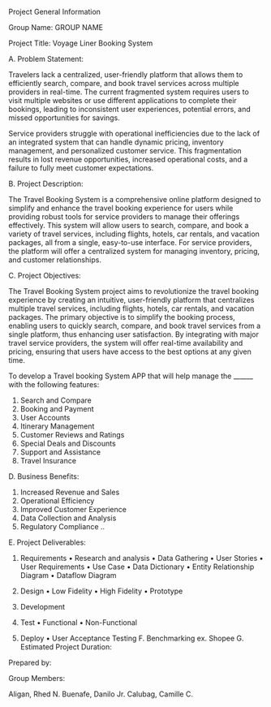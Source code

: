 Project General Information

Group Name: GROUP NAME 

Project Title: Voyage Liner Booking System

A. Problem Statement:

Travelers lack a centralized, user-friendly platform that allows them to efficiently search, compare, and book travel services across multiple providers in real-time. The current fragmented system requires users to visit multiple websites or use different applications to complete their bookings, leading to inconsistent user experiences, potential errors, and missed opportunities for savings.

Service providers struggle with operational inefficiencies due to the lack of an integrated system that can handle dynamic pricing, inventory management, and personalized customer service. This fragmentation results in lost revenue opportunities, increased operational costs, and a failure to fully meet customer expectations.

B. Project Description:

The Travel Booking System is a comprehensive online platform designed to simplify and enhance the travel booking experience for users while providing robust tools for service providers to manage their offerings effectively. This system will allow users to search, compare, and book a variety of travel services, including flights, hotels, car rentals, and vacation packages, all from a single, easy-to-use interface. For service providers, the platform will offer a centralized system for managing inventory, pricing, and customer relationships.

C. Project Objectives:

The Travel Booking System project aims to revolutionize the travel booking experience by creating an intuitive, user-friendly platform that centralizes multiple travel services, including flights, hotels, car rentals, and vacation packages. The primary objective is to simplify the booking process, enabling users to quickly search, compare, and book travel services from a single platform, thus enhancing user satisfaction. By integrating with major travel service providers, the system will offer real-time availability and pricing, ensuring that users have access to the best options at any given time.

To develop a Travel booking System APP that will help manage the ______ with the following features: 

1. Search and Compare
2. Booking and Payment
3. User Accounts
4. Itinerary Management
5. Customer Reviews and Ratings
6. Special Deals and Discounts
7. Support and Assistance
8. Travel Insurance

D. Business Benefits:

1. Increased Revenue and Sales
2.  Operational Efficiency
3.  Improved Customer Experience
4.  Data Collection and Analysis
5.  Regulatory Compliance
..

E. Project Deliverables:
1. Requirements
  • Research and analysis
  • Data Gathering
  • User Stories
  • User Requirements
  • Use Case
  • Data Dictionary
  • Entity Relationship Diagram
  • Dataflow Diagram

2. Design
  • Low Fidelity
  • High Fidelity
  • Prototype

4. Development
   

6. Test
  • Functional
  • Non-Functional

8. Deploy
  • User Acceptance Testing
F. Benchmarking
ex. Shopee
G. Estimated Project Duration:

Prepared by:

Group Members:

Aligan, Rhed N.
Buenafe, Danilo Jr.
Calubag, Camille C.
